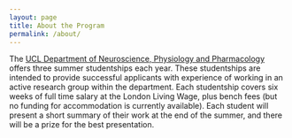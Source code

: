 ```yaml
---
layout: page
title: About the Program
permalink: /about/
---
```


The [UCL Department of Neuroscience, Physiology and Pharmacology](https://www.ucl.ac.uk/biosciences/neuroscience-physiology-and-pharmacology) offers three summer studentships each year. These studentships are intended to provide successful applicants with experience of working in an active research group within the department. Each studentship covers six weeks of full time salary at the London Living Wage, plus bench fees (but no funding for accommodation is currently available). Each student will present a short summary of their work at the end of the summer, and there will be a prize for the best presentation. 
